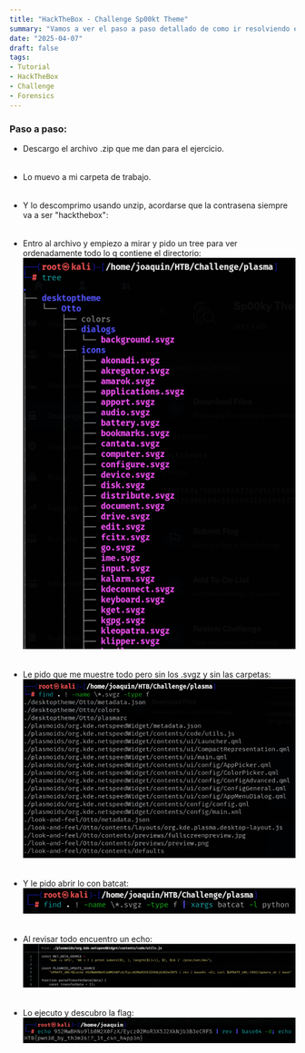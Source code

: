 ```yaml
---
title: "HackTheBox - Challenge Sp00kt Theme"
summary: "Vamos a ver el paso a paso detallado de como ir resolviendo el challenge:"
date: "2025-04-07"
draft: false
tags:
- Tutorial
- HackTheBox
- Challenge
- Forensics
---
```


### Paso a paso:


- Descargo el archivo .zip que me dan para el ejercicio.

<div style="height: 5px;"></div>

- Lo muevo a mi carpeta de trabajo.

<div style="height: 5px;"></div>

- Y lo descomprimo usando unzip, acordarse que la contrasena siempre va a ser "hackthebox": 

<div style="height: 5px;"></div>

- Entro al archivo y empiezo a mirar y pido un tree para ver ordenadamente todo lo q contiene el directorio:
    ![Test Relative Image](./imagen.png)

<div style="height: 5px;"></div>

- Le pido que me muestre todo pero sin los .svgz y sin las carpetas:
    ![Test Relative Image](./imagen2.png)

<div style="height: 5px;"></div>

- Y le pido abrir lo con batcat:
    ![Test Relative Image](./imagen3.png)

<div style="height: 5px;"></div>

- Al revisar todo encuentro un echo:
    ![Test Relative Image](./imagen4.png)

<div style="height: 5px;"></div>

- Lo ejecuto y descubro la flag:
    ![Test Relative Image](./imagen5.png)